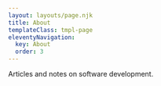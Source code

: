 ```yaml
---
layout: layouts/page.njk
title: About
templateClass: tmpl-page
eleventyNavigation:
  key: About
  order: 3
---
```


Articles and notes on software development.
